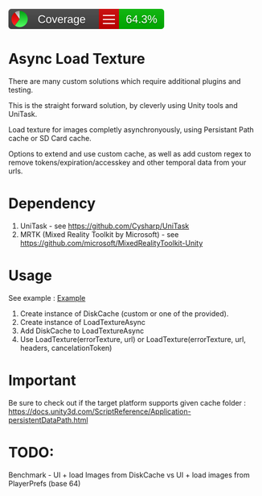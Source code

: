 ![CodeCoverage](./Badges~/badge_linecoverage.svg)

# Async Load Texture

There are many custom solutions which require additional plugins and testing. 

This is the straight forward solution, by cleverly using Unity tools and UniTask.

Load texture for images completly asynchronyously, using Persistant Path cache or SD Card cache.

Options to extend and use custom cache, as well as add custom regex to remove tokens/expiration/accesskey and other temporal data from your urls.

# Dependency
1) UniTask - see https://github.com/Cysharp/UniTask
2) MRTK (Mixed Reality Toolkit by Microsoft) - see https://github.com/microsoft/MixedRealityToolkit-Unity

# Usage

See example : [Example](./Runtime/Example/SampleLoadFromUrlsOrStorage.cs)

1) Create instance of DiskCache (custom or one of the provided).
2) Create instance of LoadTextureAsync
3) Add DiskCache to LoadTextureAsync
4) Use LoadTexture(errorTexture, url) or LoadTexture(errorTexture, url, headers, cancelationToken)

# Important

Be sure to check out if the target platform supports given cache folder : https://docs.unity3d.com/ScriptReference/Application-persistentDataPath.html


# TODO:
Benchmark - UI + load Images from DiskCache vs UI + load images from PlayerPrefs (base 64)
